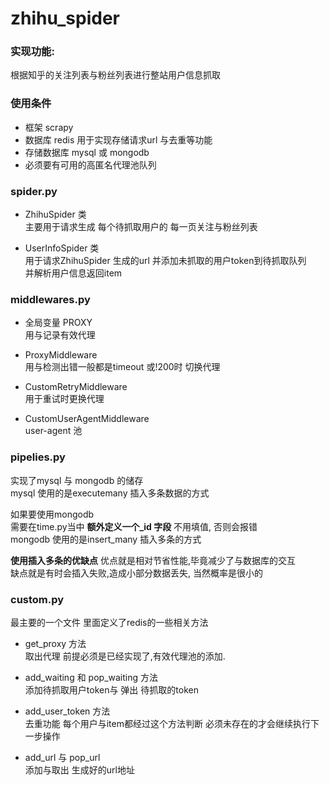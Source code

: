 # zhihu_spider

### 实现功能:
   根据知乎的关注列表与粉丝列表进行整站用户信息抓取

### 使用条件
* 框架 scrapy
* 数据库 redis 用于实现存储请求url 与去重等功能
* 存储数据库 mysql 或 mongodb
* 必须要有可用的高匿名代理池队列

### spider.py
* ZhihuSpider 类\
主要用于请求生成 每个待抓取用户的 每一页关注与粉丝列表

* UserInfoSpider 类\
用于请求ZhihuSpider 生成的url 并添加未抓取的用户token到待抓取队列\
并解析用户信息返回item

### middlewares.py
* 全局变量 PROXY\
用与记录有效代理

* ProxyMiddleware\
用与检测出错一般都是timeout 或!200时 切换代理

* CustomRetryMiddleware\
用于重试时更换代理

* CustomUserAgentMiddleware\
user-agent 池

### pipelies.py
实现了mysql 与 mongodb 的储存\
mysql 使用的是executemany 插入多条数据的方式

如果要使用mongodb\
需要在time.py当中 __额外定义一个_id 字段__ 不用填值, 否则会报错\
mongodb 使用的是insert_many 插入多条的方式

**使用插入多条的优缺点**
优点就是相对节省性能,毕竟减少了与数据库的交互\
缺点就是有时会插入失败,造成小部分数据丢失, 当然概率是很小的

### custom.py
最主要的一个文件 里面定义了redis的一些相关方法

* get_proxy 方法\
取出代理 前提必须是已经实现了,有效代理池的添加.

* add_waiting 和 pop_waiting 方法\
添加待抓取用户token与 弹出 待抓取的token

* add_user_token 方法\
去重功能 每个用户与item都经过这个方法判断 必须未存在的才会继续执行下一步操作

* add_url 与 pop_url \
添加与取出 生成好的url地址

